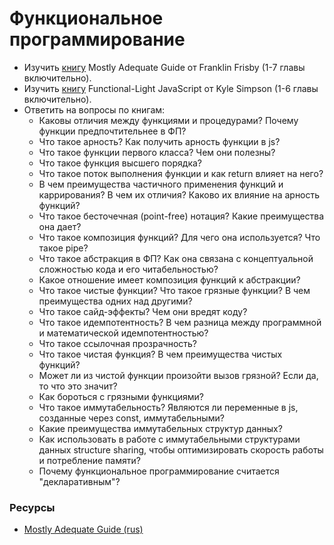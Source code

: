 # Функциональное программирование

* Изучить [книгу](https://github.com/MostlyAdequate/mostly-adequate-guide) Mostly Adequate Guide от Franklin Frisby (1-7 главы включительно).
* Изучить [книгу](https://github.com/getify/Functional-Light-JS) Functional-Light JavaScript от Kyle Simpson (1-6 главы включительно).
* Ответить на вопросы по книгам:
  * Каковы отличия между функциями и процедурами? Почему функции предпочтительнее в ФП?
  * Что такое арность? Как получить арность функции в js?
  * Что такое функции первого класса? Чем они полезны?
  * Что такое функция высшего порядка?
  * Что такое поток выполнения функции и как return влияет на него?
  * В чем преимущества частичного применения функций и каррирования? В чем их отличия? Каково их влияние на арность функций?
  * Что такое бесточечная (point-free) нотация? Какие преимущества она дает?
  * Что такое композиция функций? Для чего она используется? Что такое pipe?
  * Что такое абстракция в ФП? Как она связана с концептуальной сложностью кода и его читабельностью?
  * Какое отношение имеет композиция функций к абстракции?
  * Что такое чистые функции? Что такое грязные функции? В чем преимущества одних над другими?
  * Что такое сайд-эффекты? Чем они вредят коду?
  * Что такое идемпотентность? В чем разница между программной и математической идемпотентностью?
  * Что такое ссылочная прозрачность?
  * Что такое чистая функция? В чем преимущества чистых функций?
  * Может ли из чистой функции произойти вызов грязной? Если да, то что это значит?
  * Как бороться с грязными функциями?
  * Что такое иммутабельность? Являются ли переменные в js, созданные через const, иммутабельными?
  * Какие преимущества иммутабельных структур данных?
  * Как использовать в работе с иммутабельными структурами данных structure sharing, чтобы оптимизировать скорость работы и потребление памяти?
  * Почему функциональное программирование считается "декларативным"?

### Ресурсы
* [Mostly Adequate Guide (rus)](https://github.com/MostlyAdequate/mostly-adequate-guide-ru)
